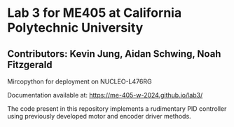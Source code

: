# Lab 3 for ME405 at California Polytechnic University

## Contributors: Kevin Jung, Aidan Schwing, Noah Fitzgerald

Mircopython for deployment on NUCLEO-L476RG

Documentation available at: https://me-405-w-2024.github.io/lab3/

The code present in this repository implements a rudimentary PID controller using previously developed motor and encoder driver methods. 
